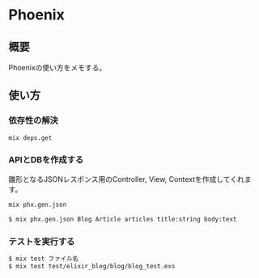 # Phoenix
## 概要
Phoenixの使い方をメモする。  

## 使い方
### 依存性の解決

```Bash
mix deps.get
```

### APIとDBを作成する

雛形となるJSONレスポンス用のController, View, Contextを作成してくれます。

```Bash
mix phx.gen.json

$ mix phx.gen.json Blog Article articles title:string body:text
```

### テストを実行する

```Bash
$ mix test ファイル名
$ mix test test/elixir_blog/blog/blog_test.exs
```